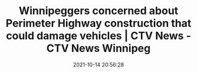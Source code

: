 ---
"title": "Winnipeggers concerned about Perimeter Highway construction that could damage vehicles | CTV News - CTV News Winnipeg"
"date": "2021-10-14 20:56:28"
"feed_name": "GOOGLENEWSCONSTRUCTION"
"feed_website": "https://news.google.com/search?q=construction%2Bincident&hl=en-US&gl=US&ceid=US:en"
"feed_rss": "https://news.google.com/rss/search?q=construction%2Bincident&hl=en-US&gl=US&ceid=US:en"
"link": "https://winnipeg.ctvnews.ca/winnipeg-driver-warning-others-about-dangerous-stretch-of-construction-along-perimeter-highway-1.5623458"
"source": "{'href': 'https://winnipeg.ctvnews.ca', 'title': 'CTV News Winnipeg'}"
"file": "_posts/2021-1-1-b1745ebc50f2ace7a98aea10248ed8d8da61e867.md"
"accident": "0"
"drilling": "0"
"dead": "0"
"injured": "0"
"arrested": "0"
"place": "unknown place"
"where": "unknown site"
"causes": "unknown"
"place_uri": "unknown place"
---